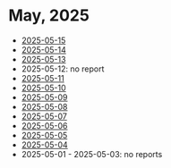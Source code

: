 # May, 2025

* [2025-05-15](15)
* [2025-05-14](14)
* [2025-05-13](13)
* 2025-05-12: no report
* [2025-05-11](11)
* [2025-05-10](10)
* [2025-05-09](09)
* [2025-05-08](08)
* [2025-05-07](07)
* [2025-05-06](06)
* [2025-05-05](05)
* [2025-05-04](04)
* 2025-05-01 - 2025-05-03: no reports
